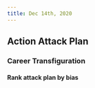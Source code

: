 ```yaml
---
title: Dec 14th, 2020
---
```


## Action Attack Plan
### Career Transfiguration
#### Rank attack plan by bias
#####
####
